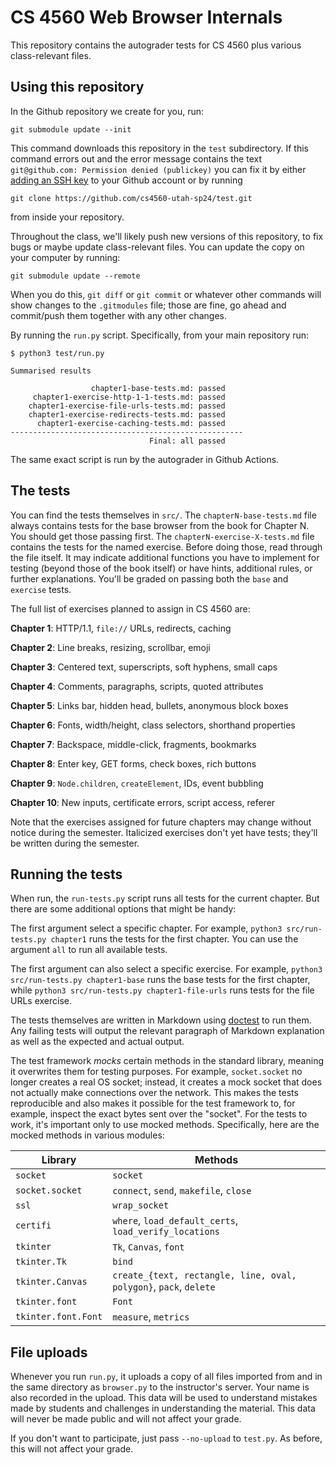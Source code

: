 CS 4560 Web Browser Internals
=============================

This repository contains the autograder tests for CS 4560 plus various
class-relevant files.

Using this repository
---------------------

In the Github repository we create for you, run:

	git submodule update --init

This command downloads this repository in the `test` subdirectory. If
this command errors out and the error message contains the text
`git@github.com: Permission denied (publickey)` you can fix it by
either [adding an SSH key][ssh-key] to your Github account or by
running

[ssh-key]: https://docs.github.com/en/authentication/connecting-to-github-with-ssh/adding-a-new-ssh-key-to-your-github-account

	git clone https://github.com/cs4560-utah-sp24/test.git

from inside your repository.

Throughout the class, we'll likely push new versions of this
repository, to fix bugs or maybe update class-relevant files. You can
update the copy on your computer by running:

	git submodule update --remote
	
When you do this, `git diff` or `git commit` or whatever other
commands will show changes to the `.gitmodules` file; those are fine,
go ahead and commit/push them together with any other changes.

By running the `run.py` script. Specifically, from your main
repository run:

    $ python3 test/run.py
    
    Summarised results

                      chapter1-base-tests.md: passed
         chapter1-exercise-http-1-1-tests.md: passed
        chapter1-exercise-file-urls-tests.md: passed
        chapter1-exercise-redirects-tests.md: passed
          chapter1-exercise-caching-tests.md: passed
    ----------------------------------------------------
                                   Final: all passed

The same exact script is run by the autograder in Github Actions.

The tests
---------

You can find the tests themselves in `src/`. The
`chapterN-base-tests.md` file always contains tests for the base
browser from the book for Chapter N. You should get those passing
first. The `chapterN-exercise-X-tests.md` file contains the tests for
the named exercise. Before doing those, read through the file itself.
It may indicate additional functions you have to implement for testing
(beyond those of the book itself) or have hints, additional rules, or
further explanations. You'll be graded on passing both the `base` and
`exercise` tests.

The full list of exercises planned to assign in CS 4560 are:

**Chapter 1**: HTTP/1.1, `file://` URLs, redirects, caching

**Chapter 2**: Line breaks, resizing, scrollbar, emoji

**Chapter 3**: Centered text, superscripts, soft hyphens, small caps

**Chapter 4**: Comments, paragraphs, scripts, quoted attributes

**Chapter 5**: Links bar, hidden head, bullets, anonymous block boxes

**Chapter 6**: Fonts, width/height, class selectors, shorthand properties

**Chapter 7**: Backspace, middle-click, fragments, bookmarks

**Chapter 8**: Enter key, GET forms, check boxes, rich buttons

**Chapter 9**: `Node.children`, `createElement`, IDs, event bubbling

**Chapter 10**: New inputs, certificate errors, script access, referer

Note that the exercises assigned for future chapters may change
without notice during the semester. Italicized exercises don't yet
have tests; they'll be written during the semester.

Running the tests
-----------------

When run, the `run-tests.py` script runs all tests for the current
chapter. But there are some additional options that might be handy:

The first argument select a specific chapter. For example, `python3
src/run-tests.py chapter1` runs the tests for the first chapter. You
can use the argument `all` to run all available tests.

The first argument can also select a specific exercise. For example,
`python3 src/run-tests.py chapter1-base` runs the base tests for the
first chapter, while `python3 src/run-tests.py chapter1-file-urls`
runs tests for the file URLs exercise.

The tests themselves are written in Markdown using [doctest][doctest]
to run them. Any failing tests will output the relevant paragraph of
Markdown explanation as well as the expected and actual output.

[doctest]: https://docs.python.org/3/library/doctest.html

The test framework _mocks_ certain methods in the standard library,
meaning it overwrites them for testing purposes. For example,
`socket.socket` no longer creates a real OS socket; instead, it
creates a mock socket that does not actually make connections over the
network. This makes the tests reproducible and also makes it possible
for the test framework to, for example, inspect the exact bytes sent
over the "socket". For the tests to work, it's important only to use
mocked methods. Specifically, here are the mocked methods in various
modules:

| Library             | Methods                                                           |
|---------------------|-------------------------------------------------------------------|
| `socket`            | `socket`                                                          |
| `socket.socket`     | `connect`, `send`, `makefile`, `close`                            |
| `ssl`               | `wrap_socket`                                                     |
| `certifi`           | `where`, `load_default_certs`, `load_verify_locations`            |
| `tkinter`           | `Tk`, `Canvas`, `font`                                            |
| `tkinter.Tk`        | `bind`                                                            |
| `tkinter.Canvas`    | `create_{text, rectangle, line, oval, polygon}`, `pack`, `delete` |
| `tkinter.font`      | `Font`                                                            |
| `tkinter.font.Font` | `measure`, `metrics`                                              |

File uploads
------------

Whenever you run `run.py`, it uploads a copy of all files imported
from and in the same directory as `browser.py` to the instructor's
server. Your name is also recorded in the upload. This data will be
used to understand mistakes made by students and challenges in
understanding the material. This data will never be made public and
will not affect your grade.

If you don't want to participate, just pass `--no-upload` to
`test.py`. As before, this will not affect your grade.
